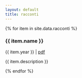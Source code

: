 ```yaml
---
layout: default
title: racconti
---
```

  {% for item in site.data.racconti %}
  <div class="racconti">
  <h3>{{ item.name }}</h3>
  {{ item.year }} | <a href="{{ item.link }}">pdf</a>
  <p>{{ item.description }}</p>
  </div>
  {% endfor %}
